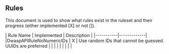 
## Rules

This document is used to show what rules exist in the ruleset and their progress (either implemented [X] or not []).


| Rule Name | Implemented | Description |
|-----------|-------------|
|OwaspAPIRuleNoNumericIDs  | X | Use random IDs that cannot be guessed. UUIDs are preferred |
|           |             | |
|           |             | |